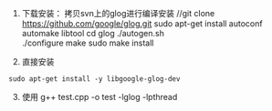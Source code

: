 1. 下载安装：
拷贝svn上的glog进行编译安装
//git clone https://github.com/google/glog.git
sudo apt-get install autoconf automake libtool
cd glog
./autogen.sh  
./configure
make
sudo make install

2. 直接安装
```
sudo apt-get install -y libgoogle-glog-dev
```
3. 使用
g++ test.cpp -o test -lglog -lpthread



<!--stackedit_data:
eyJoaXN0b3J5IjpbLTM3MDczMzM0LC02Mjk3NzQ3NjgsNzMwOT
k4MTE2XX0=
-->